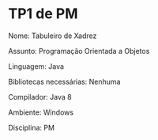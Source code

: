 # TP1 de PM
Nome: Tabuleiro de Xadrez

Assunto: Programação Orientada a Objetos

Linguagem: Java

Bibliotecas necessárias: Nenhuma

Compilador: Java 8

Ambiente: Windows

Disciplina: PM
